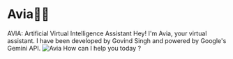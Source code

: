 # Avia👩🏻
AVIA: Artificial Virtual Intelligence Assistant
Hey! I'm Avia, your virtual assistant.
I have been developed by Govind Singh and powered by Google's Gemini API.
![Avia](https://github.com/user-attachments/assets/3432ceaf-04bf-424c-9062-cfa9fc4a2199)
How can I help you today ?

